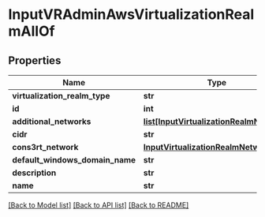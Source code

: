 # InputVRAdminAwsVirtualizationRealmAllOf

## Properties
Name | Type | Description | Notes
------------ | ------------- | ------------- | -------------
**virtualization_realm_type** | **str** |  | 
**id** | **int** |  | [optional] 
**additional_networks** | [**list[InputVirtualizationRealmNetwork]**](InputVirtualizationRealmNetwork.md) |  | [optional] 
**cidr** | **str** |  | 
**cons3rt_network** | [**InputVirtualizationRealmNetwork**](InputVirtualizationRealmNetwork.md) |  | [optional] 
**default_windows_domain_name** | **str** |  | [optional] 
**description** | **str** |  | 
**name** | **str** |  | 

[[Back to Model list]](../README.md#documentation-for-models) [[Back to API list]](../README.md#documentation-for-api-endpoints) [[Back to README]](../README.md)


